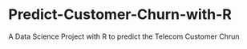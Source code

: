 # Predict-Customer-Churn-with-R
A Data Science Project with R to predict the Telecom Customer Chrun
